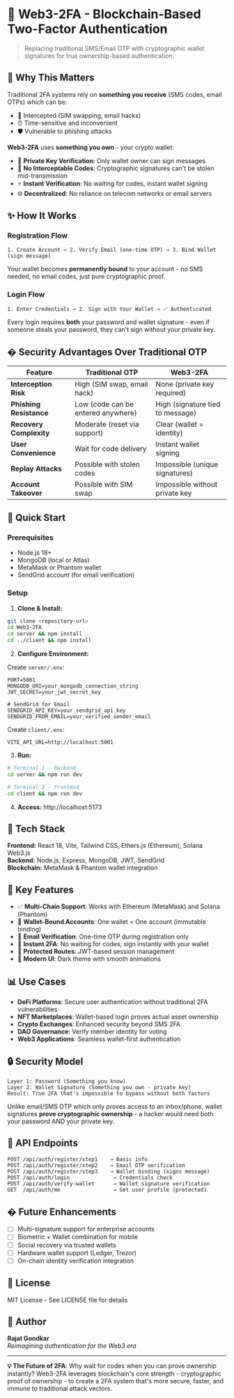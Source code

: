 # 🔐 Web3-2FA - Blockchain-Based Two-Factor Authentication

> Replacing traditional SMS/Email OTP with cryptographic wallet signatures for true ownership-based authentication.

## 🎯 Why This Matters

Traditional 2FA systems rely on **something you receive** (SMS codes, email OTPs) which can be:
- 📱 Intercepted (SIM swapping, email hacks)
- ⏰ Time-sensitive and inconvenient
- 🛡️ Vulnerable to phishing attacks

**Web3-2FA** uses **something you own** - your crypto wallet:
- 🔑 **Private Key Verification**: Only wallet owner can sign messages
- 🚫 **No Interceptable Codes**: Cryptographic signatures can't be stolen mid-transmission
- ⚡ **Instant Verification**: No waiting for codes, instant wallet signing
- 🌐 **Decentralized**: No reliance on telecom networks or email servers

## ✨ How It Works

### Registration Flow
```
1. Create Account → 2. Verify Email (one-time OTP) → 3. Bind Wallet (sign message)
```

Your wallet becomes **permanently bound** to your account - no SMS needed, no email codes, just pure cryptographic proof.

### Login Flow
```
1. Enter Credentials → 2. Sign with Your Wallet → ✅ Authenticated
```

Every login requires **both** your password and wallet signature - even if someone steals your password, they can't sign without your private key.

## �️ Security Advantages Over Traditional OTP

| Feature | Traditional OTP | Web3-2FA |
|---------|----------------|----------|
| **Interception Risk** | High (SIM swap, email hack) | None (private key required) |
| **Phishing Resistance** | Low (code can be entered anywhere) | High (signature tied to message) |
| **Recovery Complexity** | Moderate (reset via support) | Clear (wallet = identity) |
| **User Convenience** | Wait for code delivery | Instant wallet signing |
| **Replay Attacks** | Possible with stolen codes | Impossible (unique signatures) |
| **Account Takeover** | Possible with SIM swap | Impossible without private key |

## 🚀 Quick Start

### Prerequisites
- Node.js 18+
- MongoDB (local or Atlas)
- MetaMask or Phantom wallet
- SendGrid account (for email verification)

### Setup

1. **Clone & Install:**
```bash
git clone <repository-url>
cd Web3-2FA
cd server && npm install
cd ../client && npm install
```

2. **Configure Environment:**

Create `server/.env`:
```env
PORT=5001
MONGODB_URI=your_mongodb_connection_string
JWT_SECRET=your_jwt_secret_key

# SendGrid for Email
SENDGRID_API_KEY=your_sendgrid_api_key
SENDGRID_FROM_EMAIL=your_verified_sender_email
```

Create `client/.env`:
```env
VITE_API_URL=http://localhost:5001
```

3. **Run:**
```bash
# Terminal 1 - Backend
cd server && npm run dev

# Terminal 2 - Frontend
cd client && npm run dev
```

4. **Access:** http://localhost:5173

## 🔧 Tech Stack

**Frontend:** React 18, Vite, Tailwind CSS, Ethers.js (Ethereum), Solana Web3.js  
**Backend:** Node.js, Express, MongoDB, JWT, SendGrid  
**Blockchain:** MetaMask & Phantom wallet integration

## 🎨 Key Features

- ✅ **Multi-Chain Support**: Works with Ethereum (MetaMask) and Solana (Phantom)
- 🔐 **Wallet-Bound Accounts**: One wallet = One account (immutable binding)
- 📧 **Email Verification**: One-time OTP during registration only
- 🚀 **Instant 2FA**: No waiting for codes, sign instantly with your wallet
- 🎯 **Protected Routes**: JWT-based session management
- 💫 **Modern UI**: Dark theme with smooth animations

## 📊 Use Cases

- **DeFi Platforms**: Secure user authentication without traditional 2FA vulnerabilities
- **NFT Marketplaces**: Wallet-based login proves actual asset ownership
- **Crypto Exchanges**: Enhanced security beyond SMS 2FA
- **DAO Governance**: Verify member identity for voting
- **Web3 Applications**: Seamless wallet-first authentication

## 🔒 Security Model

```
Layer 1: Password (Something you know)
Layer 2: Wallet Signature (Something you own - private key)
Result: True 2FA that's impossible to bypass without both factors
```

Unlike email/SMS OTP which only proves access to an inbox/phone, wallet signatures **prove cryptographic ownership** - a hacker would need both your password AND your private key.

## 📝 API Endpoints

```
POST /api/auth/register/step1    → Basic info
POST /api/auth/register/step2    → Email OTP verification  
POST /api/auth/register/step3    → Wallet binding (signs message)
POST /api/auth/login              → Credentials check
POST /api/auth/verify-wallet      → Wallet signature verification
GET  /api/auth/me                 → Get user profile (protected)
```

## � Future Enhancements

- [ ] Multi-signature support for enterprise accounts
- [ ] Biometric + Wallet combination for mobile
- [ ] Social recovery via trusted wallets
- [ ] Hardware wallet support (Ledger, Trezor)
- [ ] On-chain identity verification integration

## 📄 License

MIT License - See LICENSE file for details

## 👤 Author

**Rajat Gondkar**  
*Reimagining authentication for the Web3 era*

---

**💡 The Future of 2FA**: Why wait for codes when you can prove ownership instantly? Web3-2FA leverages blockchain's core strength - cryptographic proof of ownership - to create a 2FA system that's more secure, faster, and immune to traditional attack vectors.


